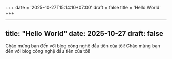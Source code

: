 +++
date = '2025-10-27T15:14:10+07:00'
draft = false
title = 'Hello World'
+++


---
title: "Hello World"
date: 2025-10-27
draft: false
---

Chào mừng bạn đến với blog công nghệ đầu tiên của tôi!
Chào mừng bạn đến với blog công nghệ đầu tiên của tôi!

